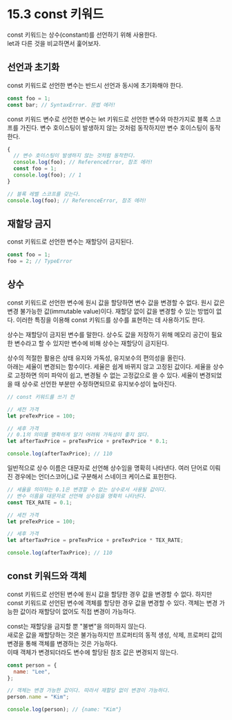# 15.3 const 키워드

const 키워드는 상수(constant)를 선언하기 위해 사용한다.  
let과 다른 것을 비교하면서 훑어보자.

## 선언과 초기화

const 키워드로 선언한 변수는 반드시 선언과 동시에 초기화해야 한다.

```js
const foo = 1;
const bar; // SyntaxError. 문법 에러!
```

const 키워드 변수로 선언한 변수는 let 키워드로 선언한 변수와 마찬가지로 블록 스코프를 가진다. 변수 호이스팅이 발생하지 않는 것처럼 동작하지만 변수 호이스팅이 동작한다.

```js
{
  // 변수 호이스팅이 발생하지 않는 것처럼 동작한다.
  console.log(foo); // ReferenceError, 참조 에러!
  const foo = 1;
  console.log(foo); // 1
}

// 블록 레벨 스코프를 갖는다.
console.log(foo); // ReferenceError, 참조 에러!
```

## 재할당 금지

const 키워드로 선언한 변수는 재할당이 금지된다.

```js
const foo = 1;
foo = 2; // TypeError
```

## 상수

const 키워드로 선언한 변수에 원시 값을 할당하면 변수 값을 변경할 수 없다. 원시 값은 변경 불가능한 값(immutable value)이다. 재할당 없이 값을 변경할 수 있는 방법이 없다. 이러한 특징을 이용해 const 키워드를 상수를 표현하는 데 사용하기도 한다.

상수는 재할당이 금지된 변수를 말한다. 상수도 값을 저장하기 위해 메모리 공간이 필요한 변수라고 할 수 있지만 변수에 비해 상수는 재할당이 금지된다.

상수의 적절한 활용은 상태 유지와 가독성, 유지보수의 편의성을 올린다.  
아래는 세율이 변경되는 함수이다. 세율은 쉽게 바뀌지 않고 고정된 값이다. 세율을 상수로 고정하면 의미 파악이 쉽고, 변경될 수 없는 고정값으로 쓸 수 있다. 세율이 변경되었을 때 상수로 선언한 부분만 수정하면되므로 유지보수성이 높아진다.

```js
// const 키워드를 쓰기 전

// 세전 가격
let preTexPrice = 100;

// 세후 가격
// 0.1의 의미를 명확하게 알기 어려워 가독성이 좋지 않다.
let afterTaxPrice = preTexPrice + preTexPrice * 0.1;

console.log(afterTaxPrice); // 110
```

일반적으로 상수 이름은 대문자로 선언해 상수임을 명확히 나타낸다. 여러 단어로 이뤄진 경우에는 언더스코어(\_)로 구분해서 스네이크 케이스료 표헌한다.

```js
// 세율을 의미하는 0.1은 변경할 수 없는 상수로서 사용될 값이다.
// 변수 이름을 대문자로 선언해 상수임을 명확히 나타낸다.
const TEX_RATE = 0.1;

// 세전 가격
let preTexPrice = 100;

// 세후 가격
let afterTaxPrice = preTexPrice + preTexPrice * TEX_RATE;

console.log(afterTaxPrice); // 110
```

## const 키워드와 객체

const 키워드로 선언된 변수에 원시 값을 할당한 경우 값을 변경할 수 없다. 하지만 const 키워드로 선언된 변수에 객체를 할당한 경우 값을 변경할 수 있다. 객체는 변경 가능한 값이라 재할당이 없어도 직접 변경이 가능하다.

const는 재할당을 금지할 뿐 "불변"을 의미하지 않는다.  
새로운 값을 재할당하는 것은 불가능하지만 프로퍼티의 동적 생성, 삭제, 프로퍼티 값의 변경을 통해 객체를 변경하는 것은 가능하다.  
이때 객체가 변경되더라도 변수에 할당된 참조 값은 변경되지 않는다.

```js
const person = {
  name: "Lee",
};

// 객체는 변경 가능한 값이다. 따라서 재할당 없이 변경이 가능하다.
person.name = "Kim";

console.log(person); // {name: "Kim"}
```

